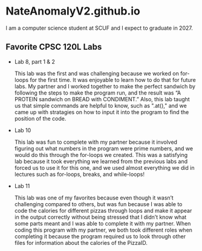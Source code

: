 # NateAnomalyV2.github.io

I am a computer science student at SCUF and I expect to graduate in 2027.

## Favorite CPSC 120L Labs
* Lab 8, part 1 & 2

  This lab was the first and was challenging because we worked on for-loops for the first time. It was enjoyable to learn how to do that for future labs. My partner and I worked together to make the perfect sandwich by following the steps to make the program run, and the result was “A PROTEIN sandwich on BREAD with CONDIMENT.” Also, this lab taught us that simple commands are helpful to know, such as ".at()," and we came up with stratagies on how to input it into the program to find the position of the code.

* Lab 10

  This lab was fun to complete with my partner because it involved figuring out what numbers in the program were prime numbers, and we would do this through the for-loops we created. This was a satisfying lab because it took everything we learned from the previous labs and forced us to use it for this one, and we used almost everything we did in lectures such as for-loops, breaks, and while-loops!

* Lab 11 

  This lab was one of my favorites because even though it wasn’t challenging compared to others, but was fun because I was able to code the calories for different pizzas through loops and make it appear in the output correctly without being stressed that I didn’t know what some parts meant and I was able to complete it with my partner. When coding this program with my partner, we both took different roles when completing it because the program required us to look through other files for information about the calories of the PizzaID.
